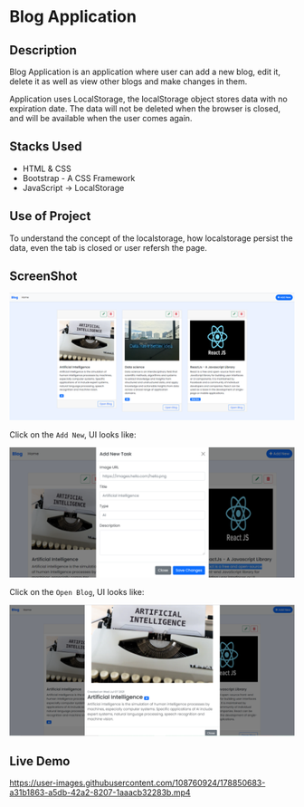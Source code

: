 # Blog Application

## Description
Blog Application is an application where user can add a new blog, edit it, delete it as well as view other blogs and make changes in them. 

Application uses LocalStorage, the localStorage object stores data with no expiration date. The data will not be deleted when the browser is closed, and will be available when the user comes again.

## Stacks Used
* HTML & CSS
* Bootstrap - A CSS Framework
* JavaScript -> LocalStorage

## Use of Project

To understand the concept of the localstorage, how localstorage persist the data, even the tab is closed or user refersh the page.

## ScreenShot

<img src="./res/ss1.png" />

Click on the `Add New`, UI looks like:


<img src="./res/ss2.png" />

Click on the `Open Blog`, UI looks like:


<img src="./res/ss3.png" />

## Live Demo

https://user-images.githubusercontent.com/108760924/178850683-a31b1863-a5db-42a2-8207-1aaacb32283b.mp4

